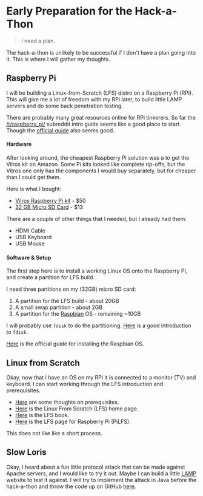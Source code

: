 # Early Preparation for the Hack-a-Thon

> I need a plan.

The hack-a-thon is unlikely to be successful if I don't have a plan going into it. This is where I will gather my thoughts.


## Raspberry Pi

I will be building a Linux-from-Scratch (LFS) distro on a Raspberry Pi (RPi). This will give me a lot of freedom with my RPi later, to build little LAMP servers and do some back penetration testing.

There are probably many great resources online for RPi tinkerers.  So far the [/r/raspberry_pi/](https://www.reddit.com/r/raspberry_pi/comments/41vbs8/new_persons_guide_to_the_pi_and_updated_example/) subreddit intro guide seems like a good place to start. Though the [official guide](https://www.raspberrypi.org/documentation/installation/installing-images/linux.md) also seems good.


#### Hardware

After looking around, the cheapest Raspberry Pi solution was a to get the Vilros kit on Amazon. Some Pi kits looked like complete rip-offs, but the Vitros one only has the components I would buy separately, but for cheaper than I could get them.

Here is what I bought:

* [Vilros Raspberry Pi kit](https://www.amazon.com/gp/product/B01D92SSX6) - $50
* [32 GB Micro SD Card](https://www.amazon.com/gp/product/B06XWN9Q99) - $13

There are a couple of other things that I needed, but I already had them:

* HDMI Cable
* USB Keyboard
* USB Mouse


#### Software & Setup

The first step here is to install a working Linux OS onto the Raspberry Pi, and create a partition for LFS build.

I need three partitions on my (32GB) micro SD card:

1. A partition for the LFS build - about 20GB
2. A small swap partition - about 2GB
3. A partition for the [Raspbian](https://www.raspberrypi.org/downloads/raspbian/) OS - remaining ~10GB

I will probably use `fdisk` to do the partitioning. [Here](http://tldp.org/HOWTO/Partition/fdisk_partitioning.html) is a good introduction to `fdisk`.

[Here](https://www.raspberrypi.org/documentation/installation/installing-images/linux.md) is the official guide for installing the Raspbian OS.

## Linux from Scratch

Okay, now that I have an OS on my RPi it is connected to a monitor (TV) and keyboard. I can start working through the LFS introduction and prerequisites.

* [Here](http://www.linuxfromscratch.org/lfs/view/stable/prologue/prerequisites.html) are some thoughts on prerequisites.
* [Here](http://www.linuxfromscratch.org) is the Linux From Scratch (LFS) home page.
* [Here](http://www.linuxfromscratch.org/lfs/view/development/) is the LFS book.
* [Here](http://intestinate.com/pilfs/guide.html) is the LFS page for Raspberry Pi (PiLFS).

This does not like like a short process.


## Slow Loris

Okay, I heard about a fun little protocol attack that can be made against Apache servers, and I would like to try it out. Maybe I can build a little [LAMP](https://en.wikipedia.org/wiki/LAMP_%28software_bundle%29) website to test it against. I will try to implement the attack in Java before the hack-a-thon and throw the code up on GitHub [here](https://github.com/theJollySin/AttackTheBlock).


